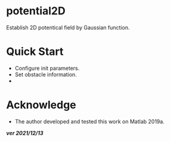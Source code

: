 # potential2D
Establish 2D potentical field by Gaussian function.

# Quick Start
- Configure init parameters.
- Set obstacle information.
- 
 # Acknowledge
 - The author developed and tested this work on Matlab 2019a.

 **_ver 2021/12/13_**
